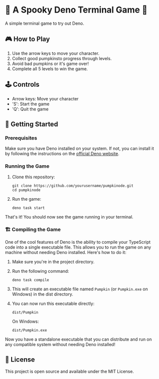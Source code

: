 # 🎃 A Spooky Deno Terminal Game 🎃

A simple terminal game to try out Deno.

## 🎮 How to Play

1. Use the arrow keys to move your character.
2. Collect good pumpkinsto progress through levels.
3. Avoid bad pumpkins or it's game over!
4. Complete all 5 levels to win the game.

## 🕹️ Controls

- Arrow keys: Move your character
- 'S': Start the game
- 'Q': Quit the game

## 🚀 Getting Started

### Prerequisites

Make sure you have Deno installed on your system. If not, you can install it by following the instructions on the [official Deno website](https://deno.land/#installation).

### Running the Game

1. Clone this repository:
   ```
   git clone https://github.com/yourusername/pumpkinode.git
   cd pumpkinode
   ```

2. Run the game:
   ```
   deno task start
   ```

That's it! You should now see the game running in your terminal.

### 🏗️ Compiling the Game

One of the cool features of Deno is the ability to compile your TypeScript code into a single executable file. This allows you to run the game on any machine without needing Deno installed. Here's how to do it:

1. Make sure you're in the project directory.

2. Run the following command:
   ```
   deno task compile
   ```

3. This will create an executable file named `Pumpkin` (or `Pumpkin.exe` on Windows) in the dist directory.

4. You can now run this executable directly:
   ```
   dist/Pumpkin
   ```

   On Windows:
   ```
   dist/Pumpkin.exe
   ```

Now you have a standalone executable that you can distribute and run on any compatible system without needing Deno installed!

## 📜 License

This project is open source and available under the MIT License.
